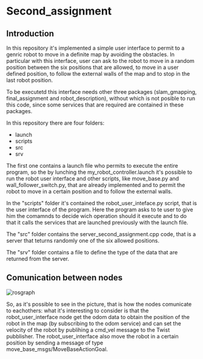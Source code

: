# Second_assignment

## Introduction

In this repository it's implemented a simple user interface to permit to a genric robot to move in a definite map by avoiding the obstacles. In particular with this interface, user can ask to the robot to move in a random position between the six positions that are allowed, to move in a user defined position, to follow the external walls of the map and to stop in the last robot position.

To be executetd this interface needs other three packages (slam_gmapping, final_assignment and robot_description), without which is not posible to run this code, since some services that are required are contained in these packages.


In this repository there are four folders: 

* launch 
* scripts
* src
* srv

The first one contains a launch file who permits to execute the entire program, so the by lunching the my_robot_controller.launch it's possible to run the robot user interface and other scripts, like move_base.py and wall_follower_switch.py, that are already implemented and  to permit the robot to move in a certain position and to follow the external walls.

In the "scripts" folder it's contained the robot_user_inteface.py script, that is the user interface of the program. Here the program asks to te user to give him the comamnds to decide wich operation should it execute and to do that it calls the services that are launched previously with the launch file.

The "src" folder contains the server_second_assignment.cpp code, that is a server that teturns randomly one of the six allowed positions.

The "srv" folder contains a file to define the type of the data that are returned from the server.

## Comunication between nodes 

![rosgraph](https://user-images.githubusercontent.com/48511957/107848524-59255a00-6df4-11eb-8f9f-f9fe00d28803.png)


So, as it's possible to see in the picture, that is how the nodes comunicate to eachothers: what it's interesting to consider is that the robot_user_interface node get the odom data to obtain the position of the robot in the map (by subscribing to the odom service) and can set the velocity of the robot by publihing a cmd_vel message to the Twist pubblisher. 
The robot_user_interface also move the robot in a certain position by sending a message of type move_base_msgs/MoveBaseActionGoal. 
